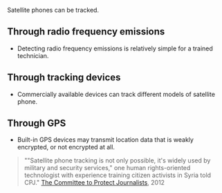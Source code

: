 [Title]: # (Dangers of Tracking)
[Order]: # (1)

Satellite phones can be tracked. 

## Through radio frequency emissions

*	Detecting radio frequency emissions is relatively simple for a trained technician. 

## Through tracking devices

*	Commercially available devices can track different models of satellite phone. 

## Through GPS

*	Built-in GPS devices may transmit location data that is weakly encrypted, or not encrypted at all.

> ""Satellite phone tracking is not only possible, it's widely used by military and security services," one human rights-oriented technologist with experience training citizen activists in Syria told CPJ." [The Committee to Protect Journalists](https://cpj.org/blog/2012/02/caveat-utilitor-satellite-phones-can-always-be-tra.php), 2012 




